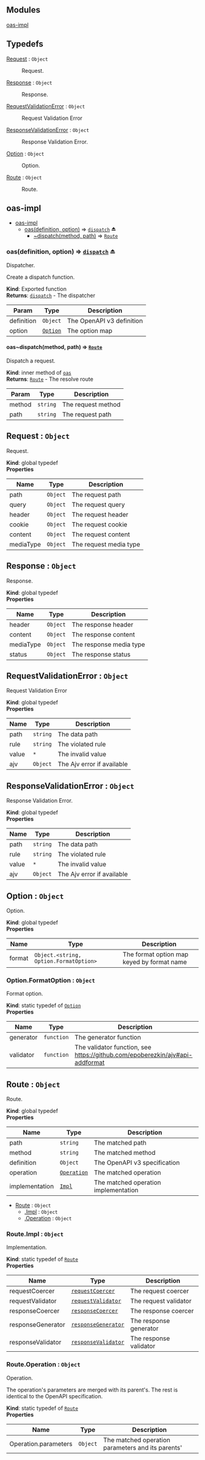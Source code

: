 ## Modules

<dl>
<dt><a href="#module_oas-impl">oas-impl</a></dt>
<dd></dd>
</dl>

## Typedefs

<dl>
<dt><a href="#Request">Request</a> : <code>Object</code></dt>
<dd><p>Request.</p>
</dd>
<dt><a href="#Response">Response</a> : <code>Object</code></dt>
<dd><p>Response.</p>
</dd>
<dt><a href="#RequestValidationError">RequestValidationError</a> : <code>Object</code></dt>
<dd><p>Request Validation Error</p>
</dd>
<dt><a href="#ResponseValidationError">ResponseValidationError</a> : <code>Object</code></dt>
<dd><p>Response Validation Error.</p>
</dd>
<dt><a href="#Option">Option</a> : <code>Object</code></dt>
<dd><p>Option.</p>
</dd>
<dt><a href="#Route">Route</a> : <code>Object</code></dt>
<dd><p>Route.</p>
</dd>
</dl>

<a name="module_oas-impl"></a>

## oas-impl

* [oas-impl](#module_oas-impl)
    * [oas(definition, option)](#exp_module_oas-impl--oas) ⇒ [<code>dispatch</code>](#module_oas-impl--oas..dispatch) ⏏
        * [~dispatch(method, path)](#module_oas-impl--oas..dispatch) ⇒ [<code>Route</code>](#Route)

<a name="exp_module_oas-impl--oas"></a>

### oas(definition, option) ⇒ [<code>dispatch</code>](#module_oas-impl--oas..dispatch) ⏏
Dispatcher.

Create a dispatch function.

**Kind**: Exported function  
**Returns**: [<code>dispatch</code>](#module_oas-impl--oas..dispatch) - The dispatcher  

| Param | Type | Description |
| --- | --- | --- |
| definition | <code>Object</code> | The OpenAPI v3 definition |
| option | [<code>Option</code>](#Option) | The option map |

<a name="module_oas-impl--oas..dispatch"></a>

#### oas~dispatch(method, path) ⇒ [<code>Route</code>](#Route)
Dispatch a request.

**Kind**: inner method of [<code>oas</code>](#exp_module_oas-impl--oas)  
**Returns**: [<code>Route</code>](#Route) - The resolve route  

| Param | Type | Description |
| --- | --- | --- |
| method | <code>string</code> | The request method |
| path | <code>string</code> | The request path |

<a name="Request"></a>

## Request : <code>Object</code>
Request.

**Kind**: global typedef  
**Properties**

| Name | Type | Description |
| --- | --- | --- |
| path | <code>Object</code> | The request path |
| query | <code>Object</code> | The request query |
| header | <code>Object</code> | The request header |
| cookie | <code>Object</code> | The request cookie |
| content | <code>Object</code> | The request content |
| mediaType | <code>Object</code> | The request media type |

<a name="Response"></a>

## Response : <code>Object</code>
Response.

**Kind**: global typedef  
**Properties**

| Name | Type | Description |
| --- | --- | --- |
| header | <code>Object</code> | The response header |
| content | <code>Object</code> | The response content |
| mediaType | <code>Object</code> | The response media type |
| status | <code>Object</code> | The response status |

<a name="RequestValidationError"></a>

## RequestValidationError : <code>Object</code>
Request Validation Error

**Kind**: global typedef  
**Properties**

| Name | Type | Description |
| --- | --- | --- |
| path | <code>string</code> | The data path |
| rule | <code>string</code> | The violated rule |
| value | <code>\*</code> | The invalid value |
| ajv | <code>Object</code> | The Ajv error if available |

<a name="ResponseValidationError"></a>

## ResponseValidationError : <code>Object</code>
Response Validation Error.

**Kind**: global typedef  
**Properties**

| Name | Type | Description |
| --- | --- | --- |
| path | <code>string</code> | The data path |
| rule | <code>string</code> | The violated rule |
| value | <code>\*</code> | The invalid value |
| ajv | <code>Object</code> | The Ajv error if available |

<a name="Option"></a>

## Option : <code>Object</code>
Option.

**Kind**: global typedef  
**Properties**

| Name | Type | Description |
| --- | --- | --- |
| format | <code>Object.&lt;string, Option.FormatOption&gt;</code> | The format option map keyed by format name |

<a name="Option.FormatOption"></a>

### Option.FormatOption : <code>Object</code>
Format option.

**Kind**: static typedef of [<code>Option</code>](#Option)  
**Properties**

| Name | Type | Description |
| --- | --- | --- |
| generator | <code>function</code> | The generator function |
| validator | <code>function</code> | The validator function, see https://github.com/epoberezkin/ajv#api-addformat |

<a name="Route"></a>

## Route : <code>Object</code>
Route.

**Kind**: global typedef  
**Properties**

| Name | Type | Description |
| --- | --- | --- |
| path | <code>string</code> | The matched path |
| method | <code>string</code> | The matched method |
| definition | <code>Object</code> | The OpenAPI v3 specification |
| operation | [<code>Operation</code>](#Route.Operation) | The matched operation |
| implementation | [<code>Impl</code>](#Route.Impl) | The matched operation implementation |


* [Route](#Route) : <code>Object</code>
    * [.Impl](#Route.Impl) : <code>Object</code>
    * [.Operation](#Route.Operation) : <code>Object</code>

<a name="Route.Impl"></a>

### Route.Impl : <code>Object</code>
Implementation.

**Kind**: static typedef of [<code>Route</code>](#Route)  
**Properties**

| Name | Type | Description |
| --- | --- | --- |
| requestCoercer | [<code>requestCoercer</code>](#Impl.requestCoercer) | The request coercer |
| requestValidator | [<code>requestValidator</code>](#Impl.requestValidator) | The request validator |
| responseCoercer | [<code>responseCoercer</code>](#Impl.responseCoercer) | The response coercer |
| responseGenerator | [<code>responseGenerator</code>](#Impl.responseGenerator) | The response generator |
| responseValidator | [<code>responseValidator</code>](#Impl.responseValidator) | The response validator |

<a name="Route.Operation"></a>

### Route.Operation : <code>Object</code>
Operation.

The operation's parameters are merged with its parent's.
The rest is identical to the OpenAPI specification.

**Kind**: static typedef of [<code>Route</code>](#Route)  
**Properties**

| Name | Type | Description |
| --- | --- | --- |
| Operation.parameters | <code>Object</code> | The matched operation parameters and its parents' |

